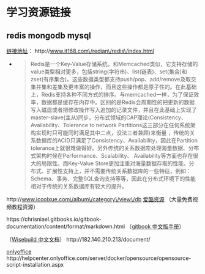 # 学习资源链接

## redis mongodb mysql

[链接地址](http://www.it168.com/redian/redis/index.html "地址")： http:\/\/www.it168.com\/redian\/redis\/index.html

* > Redis是一个Key-Value存储系统。和Memcached类似，它支持存储的value类型相对更多，包括string\(字符串\)、list\(链表\)、set\(集合\)和zset\(有序集合\)。这些数据类型都支持push\/pop、add\/remove及取交集并集和差集及更丰富的操作，而且这些操作都是原子性的。在此基础上，Redis支持各种不同方式的排序。与memcached一样，为了保证效率，数据都是缓存在内存中。区别的是Redis会周期性的把更新的数据写入磁盘或者把修改操作写入追加的记录文件，并且在此基础上实现了master-slave\(主从\)同步。分布式领域的CAP理论\(Consistency、 Availability、Tolerance to network Partitions这三部分在任何系统架构实现时只可能同时满足其中二点，没法三者兼顾\)来衡量 ，传统的关系数据库的ACID只满足了Consistency、Availability，因此在Partition tolerance上就很难做得好。另外传统的关系数据库处理海量数据、分布式架构时候在Performance、Scalability、 Availability等方面也存在很大的局限性。而Key-Value Store更加注重对海量数据存取的性能、分布式、扩展性支持上，并不需要传统关系数据库的一些特征，例如：Schema、事务、完整SQL查询支持等等，因此在分布式环境下的性能相对于传统的关系数据库有较大的提升。


http:\/\/www.icoolxue.com\/album\/category\/view\/db [爱酷资源](http://www.icoolxue.com/album/category/view/db "大量免费视频的网站") （大量免费视频教程资源）

https:\/\/chrisniael.gitbooks.io\/gitbook-documentation\/content\/format\/markdown.html （[gitbook 中文版手册](https://chrisniael.gitbooks.io/gitbook-documentation/content/format/markdown.html "gitbook 中文手册")）

（[Wisebuild 中文文档](http://182.140.210.213/document/ "公司产品")） http:\/\/182.140.210.213\/document\/

[onlyoffice  ](http://helpcenter.onlyoffice.com/server/docker/opensource/opensource-script-installation.aspx "官网说明") http:\/\/helpcenter.onlyoffice.com\/server\/docker\/opensource\/opensource-script-installation.aspx

